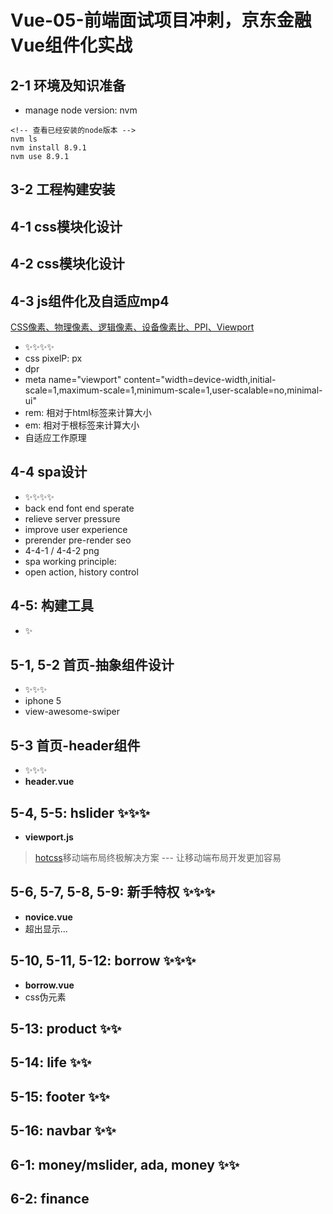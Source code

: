 # Vue-05-前端面试项目冲刺，京东金融Vue组件化实战

## 2-1 环境及知识准备

- manage node version: nvm

```shell
<!-- 查看已经安装的node版本 -->
nvm ls
nvm install 8.9.1
nvm use 8.9.1
```

## 3-2 工程构建安装

## 4-1 css模块化设计

## 4-2 css模块化设计

## 4-3 js组件化及自适应mp4

[CSS像素、物理像素、逻辑像素、设备像素比、PPI、Viewport](https://github.com/jawil/blog/issues/21)

- ✨✨✨✨
- css pixelP: px
- dpr
- meta name="viewport" content="width=device-width,initial-scale=1,maximum-scale=1,minimum-scale=1,user-scalable=no,minimal-ui"
- rem: 相对于html标签来计算大小
- em: 相对于根标签来计算大小
- 自适应工作原理

## 4-4 spa设计

- ✨✨✨✨
- back end font end sperate
- relieve server pressure
- improve user experience
- prerender pre-render seo
- 4-4-1 / 4-4-2 png
- spa working principle:
- open action, history control

## 4-5: 构建工具

- ✨

## 5-1, 5-2 首页-抽象组件设计

- ✨✨✨
- iphone 5
- view-awesome-swiper

## 5-3 首页-header组件

- ✨✨✨
- **header.vue**

## 5-4, 5-5: hslider ✨✨✨

- **viewport.js**
> [hotcss](https://github.com/imochen/hotcss)移动端布局终极解决方案 --- 让移动端布局开发更加容易

## 5-6, 5-7, 5-8, 5-9: 新手特权 ✨✨✨

- **novice.vue**
- 超出显示...

## 5-10, 5-11, 5-12: borrow ✨✨✨

- **borrow.vue**
- css伪元素

## 5-13: product ✨✨

## 5-14: life ✨✨

## 5-15: footer ✨✨

## 5-16: navbar ✨✨

## 6-1: money/mslider, ada, money ✨✨

## 6-2: finance